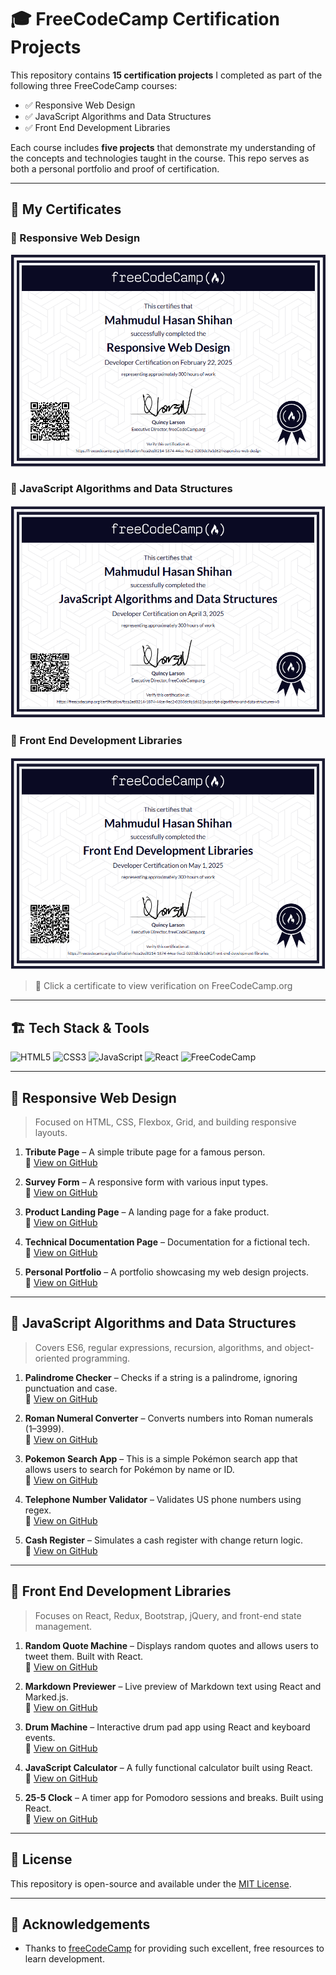 # 🎓 FreeCodeCamp Certification Projects

This repository contains **15 certification projects** I completed as part of the following three FreeCodeCamp courses:

- ✅ Responsive Web Design
- ✅ JavaScript Algorithms and Data Structures
- ✅ Front End Development Libraries

Each course includes **five projects** that demonstrate my understanding of the concepts and technologies taught in the course. This repo serves as both a personal portfolio and proof of certification.

---

## 🏅 My Certificates

### 📘 Responsive Web Design

[![Responsive Web Design Certificate](certificates/responsive-web-design.png)](https://www.freecodecamp.org/certification/fcca2ed8214-1874-44ce-9ec2-0203dc9a1d62/responsive-web-design)

### 📗 JavaScript Algorithms and Data Structures

[![JavaScript Certificate](certificates/javascript-algorithms.png)](https://www.freecodecamp.org/certification/fcca2ed8214-1874-44ce-9ec2-0203dc9a1d62/javascript-algorithms-and-data-structures-v8)

### 📙 Front End Development Libraries

[![Frontend Libraries Certificate](certificates/frontend-libraries.png)](https://www.freecodecamp.org/certification/fcca2ed8214-1874-44ce-9ec2-0203dc9a1d62/front-end-development-libraries)

> 📎 Click a certificate to view verification on FreeCodeCamp.org

---

## 🏗️ Tech Stack & Tools

![HTML5](https://img.shields.io/badge/HTML5-E34F26?style=flat&logo=html5&logoColor=white)
![CSS3](https://img.shields.io/badge/CSS3-1572B6?style=flat&logo=css3&logoColor=white)
![JavaScript](https://img.shields.io/badge/JavaScript-F7DF1E?style=flat&logo=javascript&logoColor=black)
![React](https://img.shields.io/badge/React-20232A?style=flat&logo=react&logoColor=61DAFB)
![FreeCodeCamp](https://img.shields.io/badge/FreeCodeCamp-006400?style=flat&logo=freecodecamp&logoColor=white)

---

## 📘 Responsive Web Design

> Focused on HTML, CSS, Flexbox, Grid, and building responsive layouts.

1. **Tribute Page** – A simple tribute page for a famous person.  
   📁 [View on GitHub](https://github.com/mh-shihan/freeCodeCamp/tree/main/responsive-web-design/tribute-page-project)

2. **Survey Form** – A responsive form with various input types.  
   📁 [View on GitHub](https://github.com/mh-shihan/freeCodeCamp/tree/main/responsive-web-design/survey-form-project)

3. **Product Landing Page** – A landing page for a fake product.  
   📁 [View on GitHub](https://github.com/mh-shihan/freeCodeCamp/tree/main/responsive-web-design/produc-landing-page)

4. **Technical Documentation Page** – Documentation for a fictional tech.  
   📁 [View on GitHub](https://github.com/mh-shihan/freeCodeCamp/tree/main/responsive-web-design/technical-documentaion-page)

5. **Personal Portfolio** – A portfolio showcasing my web design projects.  
   📁 [View on GitHub](https://github.com/mh-shihan/freeCodeCamp/tree/main/responsive-web-design/personal-portfolio)

---

## 📗 JavaScript Algorithms and Data Structures

> Covers ES6, regular expressions, recursion, algorithms, and object-oriented programming.

1. **Palindrome Checker** – Checks if a string is a palindrome, ignoring punctuation and case.  
   📁 [View on GitHub](https://github.com/mh-shihan/freeCodeCamp/tree/main/js-algorithm-and-DS/palindrome-checker)

2. **Roman Numeral Converter** – Converts numbers into Roman numerals (1–3999).  
   📁 [View on GitHub](https://github.com/mh-shihan/freeCodeCamp/tree/main/js-algorithm-and-DS/roman-numerical-converter)

3. **Pokemon Search App** – This is a simple Pokémon search app that allows users to search for Pokémon by name or ID.  
   📁 [View on GitHub](https://github.com/mh-shihan/freeCodeCamp/tree/main/js-algorithm-and-DS/pok%C3%A9mon-search-app)

4. **Telephone Number Validator** – Validates US phone numbers using regex.  
   📁 [View on GitHub](https://github.com/mh-shihan/freeCodeCamp/tree/main/js-algorithm-and-DS/telephone-number-validator)

5. **Cash Register** – Simulates a cash register with change return logic.  
   📁 [View on GitHub](https://github.com/mh-shihan/freeCodeCamp/tree/main/js-algorithm-and-DS/cash-register-project)

---

## 📙 Front End Development Libraries

> Focuses on React, Redux, Bootstrap, jQuery, and front-end state management.

1. **Random Quote Machine** – Displays random quotes and allows users to tweet them. Built with React.  
   📁 [View on GitHub](https://github.com/mh-shihan/freeCodeCamp/tree/main/front-end-development-libraries-projects/random-quote-machine)

2. **Markdown Previewer** – Live preview of Markdown text using React and Marked.js.  
   📁 [View on GitHub](https://github.com/mh-shihan/freeCodeCamp/tree/main/front-end-development-libraries-projects/markdown-previewer)

3. **Drum Machine** – Interactive drum pad app using React and keyboard events.  
   📁 [View on GitHub](https://github.com/mh-shihan/freeCodeCamp/tree/main/front-end-development-libraries-projects/drum-machine)

4. **JavaScript Calculator** – A fully functional calculator built using React.  
   📁 [View on GitHub](https://github.com/mh-shihan/freeCodeCamp/tree/main/front-end-development-libraries-projects/js-calculator)

5. **25-5 Clock** – A timer app for Pomodoro sessions and breaks. Built using React.  
   📁 [View on GitHub](https://github.com/mh-shihan/freeCodeCamp/tree/main/front-end-development-libraries-projects/25-5-clock)

---

## 📄 License

This repository is open-source and available under the [MIT License](LICENSE).

---

## 🙌 Acknowledgements

- Thanks to [freeCodeCamp](https://www.freecodecamp.org/) for providing such excellent, free resources to learn development.
